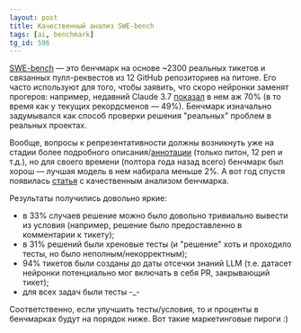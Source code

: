 ```yaml
---
layout: post
title: Качественный анализ SWE-bench
tags: [ai, benchmark]
tg_id: 596
---
```

[SWE-bench](https://www.swebench.com/#verified) — это бенчмарк на основе ~2300 реальных тикетов и связанных пулл-реквестов из 12 GitHub репозиториев на питоне. Его часто используют для того, чтобы заявить, что скоро нейронки заменят прогеров: например, недавний Claude 3.7 [показал](https://www.anthropic.com/news/claude-3-7-sonnet) в нем аж 70% (в то время как у текущих рекордсменов — 49%). Бенчмарк изначально задумывался как способ проверки решения "реальных" проблем в реальных проектах.

Вообще, вопросы к репрезентативности должны возникнуть уже на стадии более подробного описания/[аннотации](https://arxiv.org/abs/2310.06770) (только питон, 12 реп и т.д.), но для своего времени (полтора года назад всего) бенчмарк был хорош — лучшая модель в нем набирала меньше 2%. А вот год спустя появилась [статья](https://arxiv.org/abs/2410.06992) с качественным анализом бенчмарка.

Результаты получились довольно яркие: 
* в 33% случаев решение можно было довольно тривиально вывести из условия (например, решение было предоставленно в комментарии к тикету);
* в 31% решений были хреновые тесты (и "решение" хоть и проходило тесты, но было неполным/некорректным);
* 94% тикетов были созданы до даты отсечки знаний LLM (т.е. датасет нейронки потенциально мог включать в себя PR, закрывающий тикет);
* для всех задач были тесты -_-

Соответственно, если улучшить тесты/условия, то и проценты в бенчмарках будут на порядок ниже. Вот такие маркетинговые пироги :)
